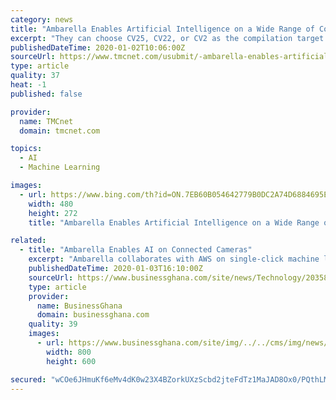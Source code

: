 ```yaml
---
category: news
title: "Ambarella Enables Artificial Intelligence on a Wide Range of Connected Cameras Using Amazon SageMaker Neo"
excerpt: "They can choose CV25, CV22, or CV2 as the compilation target. Amazon SageMaker Neo compiles the trained model into an executable that is optimized for Ambarella's CVflow neural network accelerator. The compiler applies a series of optimizations that can make the model run up to 2x faster on the Ambarella SoC. Customers can download the compiled ..."
publishedDateTime: 2020-01-02T10:06:00Z
sourceUrl: https://www.tmcnet.com/usubmit/-ambarella-enables-artificial-intelligence-a-wide-range-connected-/2020/01/02/9075180.htm
type: article
quality: 37
heat: -1
published: false

provider:
  name: TMCnet
  domain: tmcnet.com

topics:
  - AI
  - Machine Learning

images:
  - url: https://www.bing.com/th?id=ON.7EB60B054642779B0DC2A74D6884695E
    width: 480
    height: 272
    title: "Ambarella Enables Artificial Intelligence on a Wide Range of Connected Cameras Using Amazon SageMaker Neo"

related:
  - title: "Ambarella Enables AI on Connected Cameras"
    excerpt: "Ambarella collaborates with AWS on single-click machine learning for edge applications Ambarella, Inc. (Nasdaq: AMBA), an artificial intelligence (AI) vision silicon company, today announced that Ambarella and Amazon Web Services, Inc. (AWS) customers can now use Amazon SageMaker Neo to train machine learning (ML) models once and run them on ..."
    publishedDateTime: 2020-01-03T16:10:00Z
    sourceUrl: https://www.businessghana.com/site/news/Technology/203582/Ambarella-Enables-AI-on-Connected-Cameras
    type: article
    provider:
      name: BusinessGhana
      domain: businessghana.com
    quality: 39
    images:
      - url: https://www.businessghana.com/site/img/../../cms/img/news/2020-01-03-1346071.jpg
        width: 800
        height: 600

secured: "wCOe6JHmuKf6eMv4dK0w23X4BZorkUXzScbd2jteFdTz1MaJAD8Ox0/PQthLMD8d9YhVKXwCtzeuCpg65xYirafDfOhtGDd3gpvXu2HezYL1LD7vJeQ8PoGMEYWCREvDMBRwYltSAXZ74JdHrJ8lSKgZ4E7guUQjfr+TDMM4AIpSnp9pG44s92Od3tdovCCYHzX9X+Zh7SjSAtyD0Zs7swFo50X4D6hVy1aGs3fOX0wmMK4Cwrk+8NLQpgSY+1eUKXXyT1Uh1bRuUtnkdO0ogA==;4nnXubQS4UVAp+awjxjGKw=="
---
```



